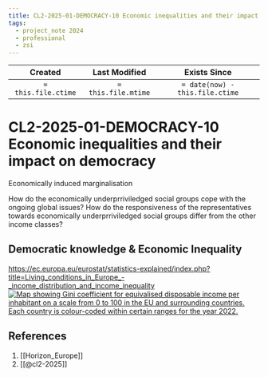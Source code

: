 ```yaml
---
title: CL2-2025-01-DEMOCRACY-10 Economic inequalities and their impact on  democracy
tags:
  - project_note 2024
  - professional
  - zsi
---
```

|     Created      |  Last Modified   |       Exists Since        |
|:----------------:|:----------------:|:----------------:|
| `= this.file.ctime` | `= this.file.mtime` | `= date(now) - this.file.ctime`|

# CL2-2025-01-DEMOCRACY-10 Economic inequalities and their impact on  democracy

Economically induced marginalisation

How do the economically underprriviledged social groups cope with the ongoing global issues?
How do the responsiveness of the representatives towards economically underprriviledged social groups differ from the other income classes?

## Democratic knowledge & Economic Inequality

https://ec.europa.eu/eurostat/statistics-explained/index.php?title=Living_conditions_in_Europe_-_income_distribution_and_income_inequality
[![Map showing Gini coefficient for equivalised disposable income per inhabitant on a scale from 0 to 100 in the EU and surrounding countries. Each country is colour-coded within certain ranges for the year 2022.](https://ec.europa.eu/eurostat/statistics-explained/images/thumb/7/70/Gini_coefficient_for_eq._disposable_income_per_inhabitant%2C_2022.png/700px-Gini_coefficient_for_eq._disposable_income_per_inhabitant%2C_2022.png)](https://ec.europa.eu/eurostat/statistics-explained/index.php?title=File:Gini_coefficient_for_eq._disposable_income_per_inhabitant,_2022.png)
## References
1. [[Horizon_Europe]]
2. [[@cl2-2025]]